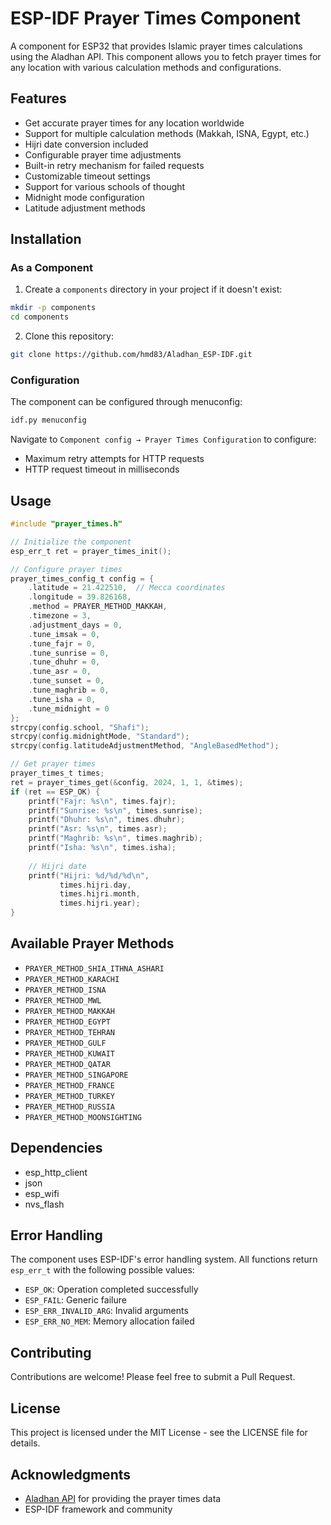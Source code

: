 # ESP-IDF Prayer Times Component

A component for ESP32 that provides Islamic prayer times calculations using the Aladhan API. This component allows you to fetch prayer times for any location with various calculation methods and configurations.

## Features

- Get accurate prayer times for any location worldwide
- Support for multiple calculation methods (Makkah, ISNA, Egypt, etc.)
- Hijri date conversion included
- Configurable prayer time adjustments
- Built-in retry mechanism for failed requests
- Customizable timeout settings
- Support for various schools of thought
- Midnight mode configuration
- Latitude adjustment methods

## Installation

### As a Component

1. Create a `components` directory in your project if it doesn't exist:
```bash
mkdir -p components
cd components
```

2. Clone this repository:
```bash
git clone https://github.com/hmd83/Aladhan_ESP-IDF.git
```

### Configuration

The component can be configured through menuconfig:

```bash
idf.py menuconfig
```

Navigate to `Component config → Prayer Times Configuration` to configure:
- Maximum retry attempts for HTTP requests
- HTTP request timeout in milliseconds

## Usage

```c
#include "prayer_times.h"

// Initialize the component
esp_err_t ret = prayer_times_init();

// Configure prayer times
prayer_times_config_t config = {
    .latitude = 21.422510,  // Mecca coordinates
    .longitude = 39.826168,
    .method = PRAYER_METHOD_MAKKAH,
    .timezone = 3,
    .adjustment_days = 0,
    .tune_imsak = 0,
    .tune_fajr = 0,
    .tune_sunrise = 0,
    .tune_dhuhr = 0,
    .tune_asr = 0,
    .tune_sunset = 0,
    .tune_maghrib = 0,
    .tune_isha = 0,
    .tune_midnight = 0
};
strcpy(config.school, "Shafi");
strcpy(config.midnightMode, "Standard");
strcpy(config.latitudeAdjustmentMethod, "AngleBasedMethod");

// Get prayer times
prayer_times_t times;
ret = prayer_times_get(&config, 2024, 1, 1, &times);
if (ret == ESP_OK) {
    printf("Fajr: %s\n", times.fajr);
    printf("Sunrise: %s\n", times.sunrise);
    printf("Dhuhr: %s\n", times.dhuhr);
    printf("Asr: %s\n", times.asr);
    printf("Maghrib: %s\n", times.maghrib);
    printf("Isha: %s\n", times.isha);
    
    // Hijri date
    printf("Hijri: %d/%d/%d\n", 
           times.hijri.day,
           times.hijri.month,
           times.hijri.year);
}
```

## Available Prayer Methods

- `PRAYER_METHOD_SHIA_ITHNA_ASHARI`
- `PRAYER_METHOD_KARACHI`
- `PRAYER_METHOD_ISNA`
- `PRAYER_METHOD_MWL`
- `PRAYER_METHOD_MAKKAH`
- `PRAYER_METHOD_EGYPT`
- `PRAYER_METHOD_TEHRAN`
- `PRAYER_METHOD_GULF`
- `PRAYER_METHOD_KUWAIT`
- `PRAYER_METHOD_QATAR`
- `PRAYER_METHOD_SINGAPORE`
- `PRAYER_METHOD_FRANCE`
- `PRAYER_METHOD_TURKEY`
- `PRAYER_METHOD_RUSSIA`
- `PRAYER_METHOD_MOONSIGHTING`

## Dependencies

- esp_http_client
- json
- esp_wifi
- nvs_flash

## Error Handling

The component uses ESP-IDF's error handling system. All functions return `esp_err_t` with the following possible values:

- `ESP_OK`: Operation completed successfully
- `ESP_FAIL`: Generic failure
- `ESP_ERR_INVALID_ARG`: Invalid arguments
- `ESP_ERR_NO_MEM`: Memory allocation failed

## Contributing

Contributions are welcome! Please feel free to submit a Pull Request.

## License

This project is licensed under the MIT License - see the LICENSE file for details.

## Acknowledgments

- [Aladhan API](https://aladhan.com/prayer-times-api) for providing the prayer times data
- ESP-IDF framework and community
